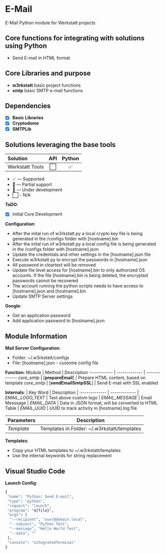 # E-Mail

E-Mail Python module for Werkstatt projects

## Core functions for integrating with solutions using Python

- Send E-mail in HTML format

## Core Libraries and purpose

- **w3rkstatt** basic project functions
- **smtp** basic SMTP e-mail functions

## Dependencies

- [X] **Basic Libraries**
- [X] **Cryptodome**
- [X] **SMTPLib**

## Solutions leveraging the base tools

| Solution                  | API           | Python        |
| :-------------            | :---:         | :---:         |
| Werkstatt Tools           | ⬜            | ✅    |

- ✅ — Supported
- 🔶 — Partial support
- 🚧 — Under development
- ⬜ - N/A ️

**ToDO**:

- [x] Initial Core Development

**Configuration**:

- After the inital run of w3rkstatt.py a local crypto key file is being generated in the /configs folder with [hostname].bin
- After the inital run of w3rkstatt.py a local config file is being generated in the /configs folder with [hostname].json
- Update the credentials and other settings in the [hostname].json file
- Execute w3rkstatt.py to encrypt the passwords in [hostname].json
- All password in cleartext will be removed
- Update file level access for [hostname].bin to only authorized OS accounts. If the file [hostname].bin is being deleted, the encrypted passwords cannot be recovered
- The account running the python scripts needs to have access to [hostname].json and [hostname].bin
- Update SMTP Server settings

**Google**:

- Get an application password
- Add application password to [hostname].json

## Module Information

**Mail Server Configuration**:

- Folder: ~/.w3rkstatt/configs
- File: [hostname].json - custome config file

**Function**:
Module | Method | Description
------------ | ------------- | -------------
*core_smtp* | [**prepareEmail**]     | Prepare HTML content, based on template
*core_smtp* | [**sendEmailSmtpSSL**] | Send E-mail with SSL enabled

**Internals**:
| Key Word                  | Description
| :-------------            | -------------
| *EMAIL_LOGO_TEXT*         | Text above custom logo
| *EMAIL_MESSAGE*           | Email Messsage
| *EMAIL_DATA*              | Data in JSON format, will be converted to HTML Table
| *EMAIL_UUID*              | UUID to track activity in [hostname].log file

| Parameters                | Description
| :-------------            | -------------
| *Template*                | Templates in Folder: ~/.w3rkstatt/templates

**Templates**:

- Copy your HTML templates to ~/.w3rkstatt/templates
- Use the internal keywords for string replacement

## Visual Studio Code

**Launch Config**:

```bash
{
 "name": "Python: Send E-mail",
 "type": "python",
 "request": "launch",
 "program": "${file}",
 "args": [
  "--recipient", "user@domain.local",
  "--subject", "Python Test",
  "--message", "Hello World Test",
  "--data", ""
 ],
 "console": "integratedTerminal"
}
```

